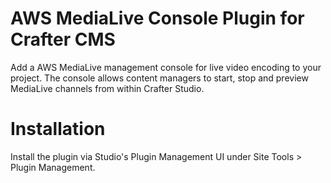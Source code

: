# AWS MediaLive Console Plugin for Crafter CMS

Add a AWS MediaLive management console for live video encoding to your project.
The console allows content managers to start, stop and preview MediaLive channels from within Crafter Studio.

# Installation

Install the plugin via Studio's Plugin Management UI under Site Tools > Plugin Management.
